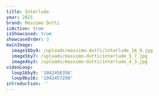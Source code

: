 ```yaml
---
title: Interlude
year: 2021
brand: Massimo Dutti
isActive: true
isShowcased: true
showcaseOrder: 3
mainImage:
  image16by9: /uploads/massimo-dutti/interlude_16_9.jpg
  image5by7: /uploads/massimo-dutti/interlude_5_7.jpg
  image4by3: /uploads/massimo-dutti/interlude_4_3.jpg
videoLoop:
  loop16by9: '1042456356'
  loop9by16: '1042457298'
introduction: ''
---
```


